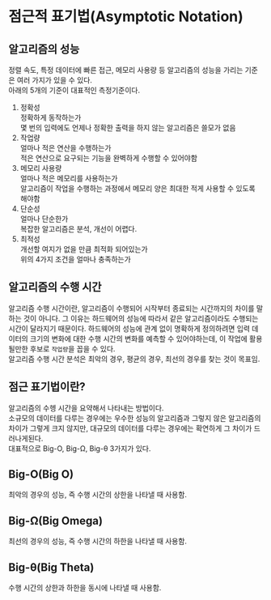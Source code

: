 # 점근적 표기법(Asymptotic Notation)

## 알고리즘의 성능  

정렬 속도, 특정 데이터에 빠른 접근, 메모리 사용량 등 알고리즘의 성능을 가리는 기준은 여러 가지가 있을 수 있다.  
아래의 5개의 기준이 대표적인 측정기준이다.

1. 정확성  
정확하게 동작하는가  
몇 번의 입력에도 언제나 정확한 출력을 하지 않는 알고리즘은 쓸모가 없음
2. 작업량  
얼마나 적은 연산을 수행하는가  
적은 연산으로 요구되는 기능을 완벽하게 수행할 수 있어야함
3. 메모리 사용량  
얼마나 적은 메모리를 사용하는가  
알고리즘이 작업을 수행하는 과정에서 메모리 양은 최대한 적게 사용할 수 있도록 해야함
4. 단순성  
얼마나 단순한가  
복잡한 알고리즘은 분석, 개선이 어렵다. 
5. 최적성  
개선할 여지가 없을 만큼 최적화 되어있는가  
위의 4가지 조건을 얼마나 충족하는가

## 알고리즘의 수행 시간

알고리즘 수행 시간이란, 알고리즘이 수행되어 시작부터 종료되는 시간까지의 차이를 말하는 것이 아니다. 그 이유는 
하드웨어의 성능에 따라서 같은 알고리즘이라도 수행되는 시간이 달라지기 때문이다. 하드웨어의 성능에 관계 없이
명확하게 정의하려면 입력 데이터의 크기의 변화에 대한 수행 시간의 변화를 예측할 수 있어야하는데, 이 작업에 활용될만한
후보로 `작업량`을 꼽을 수 있다.  
알고리즘 수행 시간 분석은 최악의 경우, 평균의 경우, 최선의 경우를 찾는 것이 목표임.


## 점근 표기법이란?
알고리즘의 수헹 시간을 요약해서 나타내는 방법이다.  
소규모의 데이터를 다루는 경우에는 우수한 성능의 알고리즘과 그렇지 않은 알고리즘의 차이가 그렇게 크지 않지만, 
대규모의 데이터를 다루는 경우에는 확연하게 그 차이가 드러나게된다.  
대표적으로 Big-O, Big-Ω, Big-θ 3가지가 있다.

## Big-O(Big O)
최악의 경우의 성능, 즉 수행 시간의 상한을 나타낼 때 사용함.

## Big-Ω(Big Omega)
최선의 경우의 성능, 즉 수행 시간의 하한을 나타낼 때 사용함.

## Big-θ(Big Theta)
수행 시간의 상한과 하한을 동시에 나타낼 때 사용함.
